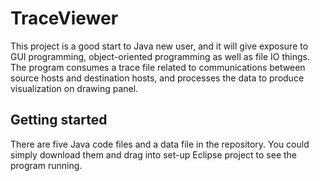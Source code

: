 # TraceViewer
This project is a good start to Java new user, and it will give exposure to GUI programming, object-oriented programming as well as file IO things. The program consumes a trace file related to communications between source hosts and destination hosts, and processes the data to produce visualization on drawing panel.

## Getting started
There are five Java code files and a data file in the repository. You could simply download them and drag into set-up Eclipse project to see the program running.

